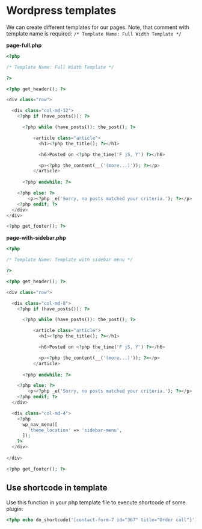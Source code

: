 # Wordpress templates

We can create different templates for our pages. 
Note, that comment with template name is required: `/* Template Name: Full Width Template */`

**page-full.php**

```php
<?php

/* Template Name: Full Width Template */

?>

<?php get_header(); ?>

<div class="row">

  <div class="col-md-12">
    <?php if (have_posts()): ?>

      <?php while (have_posts()): the_post(); ?>

          <article class="article">
            <h1><?php the_title(); ?></h1>

            <h6>Posted on <?php the_time('F jS, Y') ?></h6>

            <p><?php the_content(__('(more...)')); ?></p>
          </article>
      
      <?php endwhile; ?>

    <?php else: ?>
        <p><?php _e('Sorry, no posts matched your criteria.'); ?></p>
    <?php endif; ?>
  </div>
</div>

<?php get_footer(); ?>
```

**page-with-sidebar.php**

```php
<?php

/* Template Name: Template with sidebar menu */

?>

<?php get_header(); ?>

<div class="row">

  <div class="col-md-8">
    <?php if (have_posts()): ?>

      <?php while (have_posts()): the_post(); ?>

          <article class="article">
            <h1><?php the_title(); ?></h1>

            <h6>Posted on <?php the_time('F jS, Y') ?></h6>

            <p><?php the_content(__('(more...)')); ?></p>
          </article>
      
      <?php endwhile; ?>

    <?php else: ?>
        <p><?php _e('Sorry, no posts matched your criteria.'); ?></p>
    <?php endif; ?>
  </div>

  <div class="col-md-4">
    <?php
      wp_nav_menu([
        'theme_location' => 'sidebar-menu', 
      ]);
    ?>
  </div>
  
</div>

<?php get_footer(); ?>
```

## Use shortcode in template

Use this function in your php template file to execute shortcode of some plugin:

```php
<?php echo do_shortcode('[contact-form-7 id="367" title="Order call"]'); ?>
```
